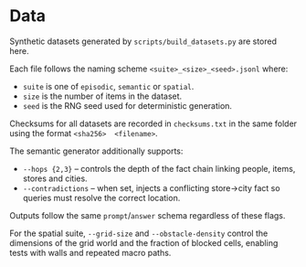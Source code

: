 # Data

Synthetic datasets generated by `scripts/build_datasets.py` are stored here.

Each file follows the naming scheme `<suite>_<size>_<seed>.jsonl` where:

- `suite` is one of `episodic`, `semantic` or `spatial`.
- `size` is the number of items in the dataset.
- `seed` is the RNG seed used for deterministic generation.

Checksums for all datasets are recorded in `checksums.txt` in the same
folder using the format `<sha256>  <filename>`.

The semantic generator additionally supports:

- `--hops {2,3}` – controls the depth of the fact chain linking people,
  items, stores and cities.
- `--contradictions` – when set, injects a conflicting store→city fact so
  queries must resolve the correct location.

Outputs follow the same `prompt`/`answer` schema regardless of these flags.

For the spatial suite, `--grid-size` and `--obstacle-density` control the
dimensions of the grid world and the fraction of blocked cells, enabling tests
with walls and repeated macro paths.

